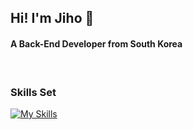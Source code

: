 
<h2>Hi! I'm Jiho 👋</h2>

<h4>A Back-End Developer from South Korea</h4>

<br/>

<h3>Skills Set</h3>

[![My Skills](https://skillicons.dev/icons?i=java,spring,react,js,mysql,Jenkins,docker,linux,GitHub,GitLab,notion,idea,vscode&perline=5)](https://skillicons.dev)


